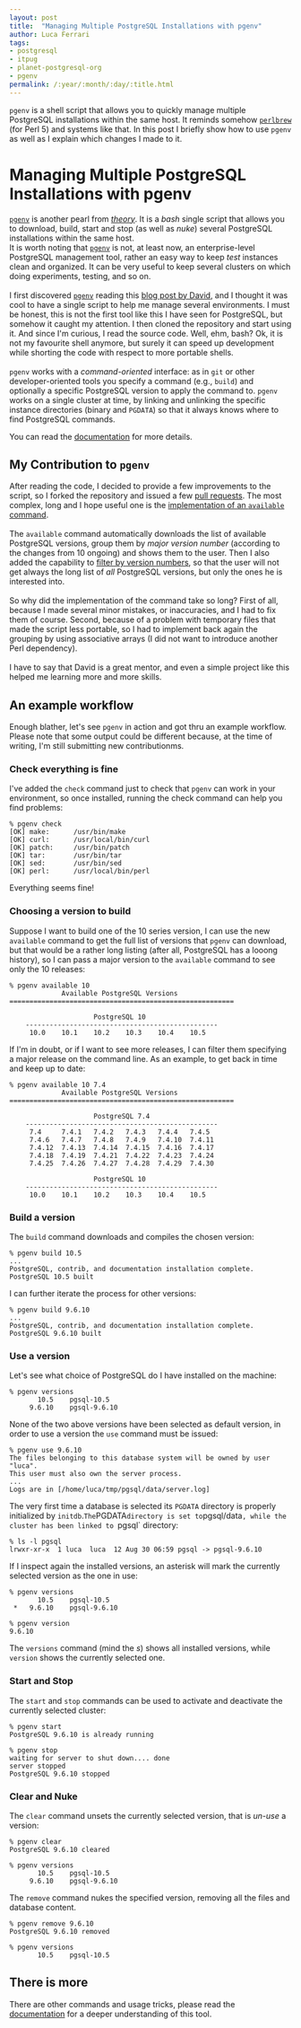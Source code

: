 ```yaml
---
layout: post
title:  "Managing Multiple PostgreSQL Installations with pgenv"
author: Luca Ferrari
tags:
- postgresql
- itpug
- planet-postgresql-org
- pgenv
permalink: /:year/:month/:day/:title.html
---
```

`pgenv` is a shell script that allows you to quickly manage multiple PostgreSQL installations within the same host. It reminds somehow [`perlbrew`](https://perlbrew.pl/) (for Perl 5) and systems like that. In this post I briefly show how to use `pgenv` as well as I explain which changes I made to it.

# Managing Multiple PostgreSQL Installations with pgenv
[`pgenv`](https://github.com/theory/pgenv) is another pearl from [*theory*](https://justatheory.com/). It is a *bash* single script that allows you to download, build, start and stop (as well as *nuke*) several PostgreSQL installations within the same host.
<br/>
It is worth noting that [`pgenv`](https://github.com/theory/pgenv) is not, at least now, an enterprise-level PostgreSQL management tool, rather an easy way to keep *test* instances clean and organized. It can be very useful to keep several clusters on which doing experiments, testing, and so on.
<br/>
<br/>
I first discovered [`pgenv`](https://github.com/theory/pgenv) reading this [blog post by David](https://justatheory.com/2018/08/pgenv/), and I thought it was cool to have a single script to help me manage several environments. I must be honest, this is not the first tool like this I have seen for PostgreSQL, but somehow it caught my attention.
I then cloned the repository and start using it. And since I'm curious, I read the source code.
Well, ehm, bash? Ok, it is not my favourite shell anymore, but surely it can speed up development while shorting the code with respect to more portable shells.
<br/>
<br/>
`pgenv` works with a *command-oriented* interface: as in `git` or other developer-oriented tools you specify a command (e.g., `build`) and optionally a specific PostgreSQL version to apply the command to.
`pgenv` works on a single cluster at time, by linking and unlinking the specific instance directories (binary and `PGDATA`) so that it always knows where to find PostgreSQL commands.

You can read the [documentation](https://github.com/theory/pgenv/blob/master/README.md) for more details.


## My Contribution to `pgenv`

After reading the code, I decided to provide a few improvements to the script, so I forked the repository and issued a few [pull requests](https://github.com/theory/pgenv/pulls?utf8=%E2%9C%93&q=is%3Apr+author%3Afluca1978+). The most complex, long and I hope useful one is the [implementation of an `available` command](https://github.com/theory/pgenv/pull/5).
<br/>
<br/>
The `available` command automatically downloads the list of available PostgreSQL versions, group them by *major version number* (according to the changes from 10 ongoing) and shows them to the user. Then I also added the capability to [filter by version numbers](https://github.com/theory/pgenv/pull/5/commits/c6d5d77cf5674039f082339521ea7b5a82985139), so that the user will not get always the long list of *all* PostgreSQL versions, but only the ones he is interested into.
<br/>
<br/>
So why did the implementation of the command take so long? First of all, because I made several minor mistakes, or inaccuracies, and I had to fix them of course. Second, because of a problem with temporary files that made the script less portable, so I had to implement back again the grouping by using associative arrays (I did not want to introduce another Perl dependency).
<br/>
<br/>
I have to say that David is a great mentor, and even a simple project like this helped me learning more and more skills.


## An example workflow

Enough blather, let's see `pgenv` in action and got thru an example workflow.
Please note that some output could be different because, at the time of writing, I'm still submitting new contributionms.

### Check everything is fine

I've added the `check` command just to check that `pgenv` can work in your environment, so once installed, running the check command can help you find problems:

```shell
% pgenv check
[OK] make:      /usr/bin/make
[OK] curl:      /usr/local/bin/curl
[OK] patch:     /usr/bin/patch
[OK] tar:       /usr/bin/tar
[OK] sed:       /usr/bin/sed
[OK] perl:      /usr/local/bin/perl
```

Everything seems fine!

### Choosing a version to build

Suppose I want to build one of the 10  series version, I can use the new `available` command to get the full list of versions that `pgenv` can download, but that would be a rather long listing (after all, PostgreSQL has a looong history), so I can pass a major version to the `available` command to see only the 10 releases:

```shell
% pgenv available 10
             Available PostgreSQL Versions
========================================================

                     PostgreSQL 10
    ------------------------------------------------
     10.0    10.1    10.2    10.3    10.4    10.5 
```

If I'm in doubt, or if I want to see more releases, I can filter them specifying a major release on the command line.
As an example, to get back in time and keep up to date:

```shell
% pgenv available 10 7.4
             Available PostgreSQL Versions
========================================================

                     PostgreSQL 7.4
    ------------------------------------------------
     7.4     7.4.1   7.4.2   7.4.3   7.4.4   7.4.5  
     7.4.6   7.4.7   7.4.8   7.4.9   7.4.10  7.4.11 
     7.4.12  7.4.13  7.4.14  7.4.15  7.4.16  7.4.17 
     7.4.18  7.4.19  7.4.21  7.4.22  7.4.23  7.4.24 
     7.4.25  7.4.26  7.4.27  7.4.28  7.4.29  7.4.30 

                     PostgreSQL 10
    ------------------------------------------------
     10.0    10.1    10.2    10.3    10.4    10.5   
```

### Build a version

The `build` command downloads and compiles the chosen version:

```shell
% pgenv build 10.5
...
PostgreSQL, contrib, and documentation installation complete.
PostgreSQL 10.5 built
```

I can further iterate the process for other versions:

```shell
% pgenv build 9.6.10
...
PostgreSQL, contrib, and documentation installation complete.
PostgreSQL 9.6.10 built
```

### Use a version

Let's see what choice of PostgreSQL do I have installed on the machine:

```shell
% pgenv versions
       10.5    pgsql-10.5
     9.6.10    pgsql-9.6.10
```

None of the two above versions have been selected as default version, in order to use a version the `use` command must be issued:

```shell
% pgenv use 9.6.10
The files belonging to this database system will be owned by user "luca".
This user must also own the server process.
...
Logs are in [/home/luca/tmp/pgsql/data/server.log]
```

The very first time a database is selected its `PGDATA` directory is properly initialized by `initdb`.`
The `PGDATA` directory is set to `pgsql/data`, while the cluster has been linked to `pgsql` directory:

```shell
% ls -l pgsql
lrwxr-xr-x  1 luca  luca  12 Aug 30 06:59 pgsql -> pgsql-9.6.10
```

If I inspect again the installed versions, an asterisk will mark the currently selected version as the one in use:

```shell
% pgenv versions
       10.5    pgsql-10.5
 *   9.6.10    pgsql-9.6.10

% pgenv version 
9.6.10
```

The `versions` command (mind the *s*) shows all installed versions, while `version` shows the currently selected one.

### Start and Stop

The `start` and `stop` commands can be used to activate and deactivate the currently selected cluster:

```shell
% pgenv start
PostgreSQL 9.6.10 is already running

% pgenv stop 
waiting for server to shut down.... done
server stopped
PostgreSQL 9.6.10 stopped
```

### Clear and Nuke
The `clear` command unsets the currently selected version, that is *un-use* a version:

```shell
% pgenv clear
PostgreSQL 9.6.10 cleared

% pgenv versions
       10.5    pgsql-10.5
     9.6.10    pgsql-9.6.10
```

The `remove` command nukes the specified version, removing all the files and database content.

```shell
% pgenv remove 9.6.10
PostgreSQL 9.6.10 removed

% pgenv versions     
       10.5    pgsql-10.5
```

## There is more
There are other commands and usage tricks, please read the [documentation](https://github.com/theory/pgenv/blob/master/README.md) for a deeper understanding of this tool.


